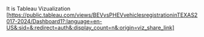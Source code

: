 It is Tableau Vizualization
[https://public.tableau.com/views/BEVvsPHEVvehiclesregistrationinTEXAS2017-2024/Dashboard1?:language=en-US&:sid=&:redirect=auth&:display_count=n&:origin=viz_share_link]
